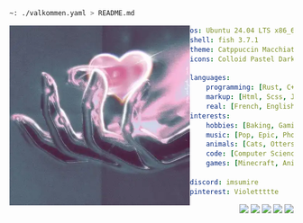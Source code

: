 ```sh
~: ./valkommen.yaml > README.md
```

<img align="left" src="https://raw.githubusercontent.com/ImSumire/ImSumire/main/hand.webp" width="320"/>

```yml
os: Ubuntu 24.04 LTS x86_64
shell: fish 3.7.1
theme: Catppuccin Macchiato Lavender
icons: Colloid Pastel Dark

languages:
    programming: [Rust, C++, Glsl, Python]
    markup: [Html, Scss, Json, Yaml, Toml, LaTeX, Markdown]
    real: [French, English, Swedish]
interests:
    hobbies: [Baking, Gaming, Coding, Biking, Series/Movies]
    music: [Pop, Epic, Phonk, Chill, Breakcore]
    animals: [Cats, Otters, Red Pandas, Foxes, Bears]
    code: [Computer Science, Shaders, Games, Optimizations]
    games: [Minecraft, Animal Crossing, Zelda Breath of the Wild]

discord: imsumire
pinterest: Violettttte
```

<section align="left" style="display:flex;gap:4px">
    &nbsp; &nbsp; &nbsp; &nbsp; &nbsp; &nbsp; &nbsp; &nbsp; &nbsp; &nbsp; &nbsp; &nbsp; &nbsp; &nbsp; &nbsp;
    <img src="https://via.placeholder.com/15/4a2f4a/000000?text=+">
    <img src="https://via.placeholder.com/15/d175a1/000000?text=+">
    <img src="https://via.placeholder.com/15/e5b1ce/000000?text=+">
    <img src="https://via.placeholder.com/15/566574/000000?text=+">
    <img src="https://via.placeholder.com/15/4e5063/000000?text=+">
</section>

